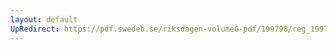 ```yaml
---
layout: default
UpRedirect: https://pdf.swedeb.se/riksdagen-volumeG-pdf/199798/reg_199798/reg_199798_0476.pdf
---
```

